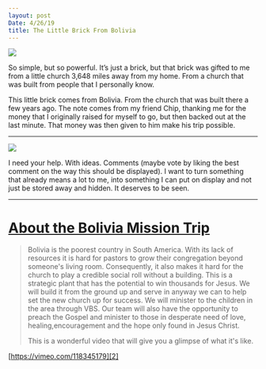 ```yaml
---
layout: post
Date: 4/26/19
title: The Little Brick From Bolivia
---
```


![][image-1]

So simple, but so powerful. It’s just a brick, but that brick was gifted to me from a little church 3,648 miles away from my home. From a church that was built from people that I personally know.

This little brick comes from Bolivia. From the church that was built there a few years ago. The note comes from my friend Chip, thanking me for the money that I originally raised for myself to go, but then backed out at the last minute. That money was then given to him make his trip possible.

---- 

![][image-2]

I need your help. With ideas. Comments (maybe vote by liking the best comment on the way this should be displayed). I want to turn something that already means a lot to me, into something I can put on display and not just be stored away and hidden. It deserves to be seen.

---- 

# [About the Bolivia Mission Trip][1]

> Bolivia is the poorest country in South America. With its lack of resources it is hard for pastors to grow their congregation beyond someone's living room. Consequently, it also makes it hard for the church to play a credible social roll without a building. This is a strategic plant that has the potential to win thousands for Jesus. We will build it from the ground up and serve in anyway we can to help set the new church up for success. We will minister to the children in the area through VBS. Our team will also have the opportunity to preach the Gospel and minister to those in desperate need of love, healing,encouragement and the hope only found in Jesus Christ.
> 
> This is a wonderful video that will give you a glimpse of what it's like.

[https://vimeo.com/118345179][2]

[1]:	https://www.crosschurchhouma.com/Bolivia
[2]:	https://vimeo.com/118345179

[image-1]:	https://i.imgur.com/IZ3AVqu.png
[image-2]:	https://i.imgur.com/ZShw4WR.jpg
